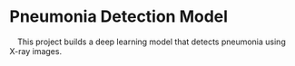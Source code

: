 # Pneumonia Detection Model
&emsp;This project builds a deep learning model that detects pneumonia using X-ray images.
